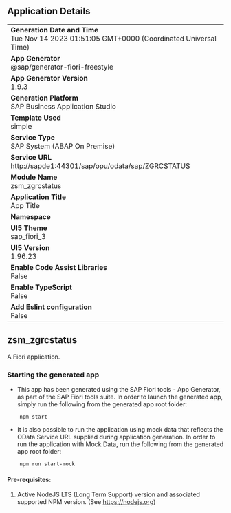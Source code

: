 ## Application Details
|               |
| ------------- |
|**Generation Date and Time**<br>Tue Nov 14 2023 01:51:05 GMT+0000 (Coordinated Universal Time)|
|**App Generator**<br>@sap/generator-fiori-freestyle|
|**App Generator Version**<br>1.9.3|
|**Generation Platform**<br>SAP Business Application Studio|
|**Template Used**<br>simple|
|**Service Type**<br>SAP System (ABAP On Premise)|
|**Service URL**<br>http://sapde1:44301/sap/opu/odata/sap/ZGRCSTATUS
|**Module Name**<br>zsm_zgrcstatus|
|**Application Title**<br>App Title|
|**Namespace**<br>|
|**UI5 Theme**<br>sap_fiori_3|
|**UI5 Version**<br>1.96.23|
|**Enable Code Assist Libraries**<br>False|
|**Enable TypeScript**<br>False|
|**Add Eslint configuration**<br>False|

## zsm_zgrcstatus

A Fiori application.

### Starting the generated app

-   This app has been generated using the SAP Fiori tools - App Generator, as part of the SAP Fiori tools suite.  In order to launch the generated app, simply run the following from the generated app root folder:

```
    npm start
```

- It is also possible to run the application using mock data that reflects the OData Service URL supplied during application generation.  In order to run the application with Mock Data, run the following from the generated app root folder:

```
    npm run start-mock
```

#### Pre-requisites:

1. Active NodeJS LTS (Long Term Support) version and associated supported NPM version.  (See https://nodejs.org)


